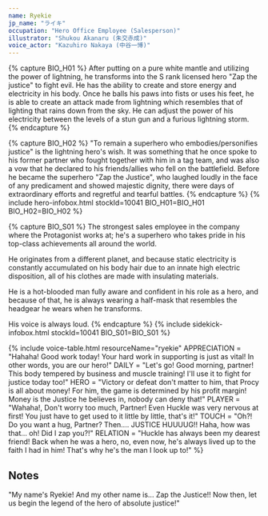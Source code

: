 ```yaml
---
name: Ryekie
jp_name: "ライキ"
occupation: "Hero Office Employee (Salesperson)"
illustrator: "Shukou Akanaru (朱交赤成)"
voice_actor: "Kazuhiro Nakaya (中谷一博)"
---
```

{% capture BIO_H01 %}
After putting on a pure white mantle and utilizing the power of lightning, he transforms into the S rank licensed hero "Zap the justice" to fight evil. He has the ability to create and store energy and electricity in his body. Once he balls his paws into fists or uses his feet, he is able to create an attack made from lightning which resembles that of lighting that rains down from the sky. He can adjust the power of his electricity between the levels of a stun gun and a furious lightning storm.
{% endcapture %}

{% capture BIO_H02 %}
"To remain a superhero who embodies/personifies justice" is the lightning hero's wish.  It was something that he once spoke to his former partner who fought together with him in a tag team, and was also a vow that he declared to his friends/allies who fell on the battlefield.  Before he became the superhero "Zap the Justice", who laughed loudly in the face of any predicament and showed majestic dignity, there were days of extraordinary efforts and regretful and tearful battles.
{% endcapture %}
{% include hero-infobox.html stockId=10041 BIO_H01=BIO_H01 BIO_H02=BIO_H02 %}

{% capture BIO_S01 %}
The strongest sales employee in the company where the Protagonist works at; he's a superhero who takes pride in his top-class achievements all around the world.

He originates from a different planet, and because static electricity is constantly accumulated on his body hair due to an innate high electric disposition, all of his clothes are made with insulating materials.

He is a hot-blooded man fully aware and confident in his role as a hero, and because of that, he is always wearing a half-mask that resembles the headgear he wears when he transforms.

His voice is always loud.
{% endcapture %}
{% include sidekick-infobox.html stockId=10041 BIO_S01=BIO_S01 %}

{% include voice-table.html resourceName="ryekie"
APPRECIATION = "Hahaha! Good work today! Your hard work in supporting is just as vital!  In other words, you are our hero!"
DAILY = "Let's go!  Good morning, partner!  This body tempered by business and muscle training!  I'll use it to fight for justice today too!"
HERO = "Victory or defeat don't matter to him, that Procy is all about money! For him, the game is determined by his profit margin! Money is the Justice he believes in, nobody can deny that!"
PLAYER = "Wahaha!, Don't worry too much, Partner!  Even Huckle was very nervous at first!  You just have to get used to it little by little, that's it!"
TOUCH = "Oh?! Do you want a hug, Partner? Then.... JUSTICE HUUUUG!! Haha, how was that... oh! Did I zap you?!"
RELATION = "Huckle has always been my dearest friend! Back when he was a hero, no, even now, he's always lived up to the faith I had in him! That's why he's the man I look up to!"
%}

## Notes

"My name's Ryekie! And my other name is... Zap the Justice!! Now then, let us begin the legend of the hero of absolute justice!"
